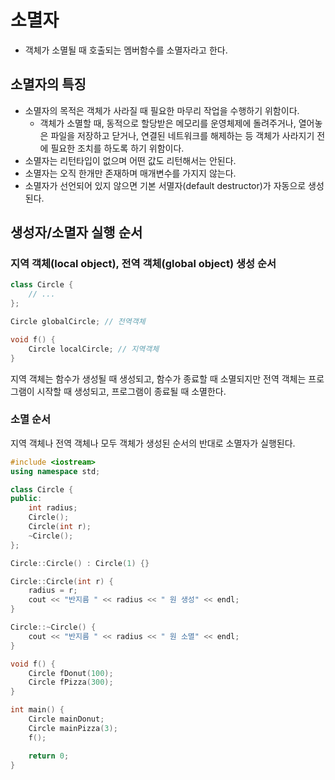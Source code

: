 # 소멸자

- 객체가 소멸될 때 호출되는 멤버함수를 소멸자라고 한다.

## 소멸자의 특징
- 소멸자의 목적은 객체가 사라질 때 필요한 마무리 작업을 수행하기 위함이다.
  - 객체가 소멸할 때, 동적으로 할당받은 메모리를 운영체제에 돌려주거나, 열어놓은 파일을 저장하고 닫거나, 연결된 네트워크를 해제하는 등 객체가 사라지기 전에 필요한 조치를 하도록 하기 위함이다.
- 소멸자는 리턴타입이 없으며 어떤 값도 리턴해서는 안된다.
- 소멸자는 오직 한개만 존재하며 매개변수를 가지지 않는다.
- 소멸자가 선언되어 있지 않으면 기본 서멸자(default destructor)가 자동으로 생성된다.

## 생성자/소멸자 실행 순서

### 지역 객체(local object), 전역 객체(global object) 생성 순서

```cpp
class Circle {
    // ...
};

Circle globalCircle; // 전역객체

void f() {
    Circle localCircle; // 지역객체
}
```

지역 객체는 함수가 생성될 때 생성되고, 함수가 종료할 때 소멸되지만 전역 객체는 프로그램이 시작할 때 생성되고, 프로그램이 종료될 때 소멸한다.

### 소멸 순서

지역 객체나 전역 객체나 모두 객체가 생성된 순서의 반대로 소멸자가 실행된다.

```cpp
#include <iostream>
using namespace std;

class Circle {
public:
	int radius;
	Circle();
	Circle(int r);
	~Circle();
};

Circle::Circle() : Circle(1) {}

Circle::Circle(int r) {
	radius = r;
	cout << "반지름 " << radius << " 원 생성" << endl;
}

Circle::~Circle() {
	cout << "반지름 " << radius << " 원 소멸" << endl;
}

void f() {
	Circle fDonut(100);
	Circle fPizza(300);
}

int main() {
	Circle mainDonut;
	Circle mainPizza(3);
	f();

	return 0;
}
```